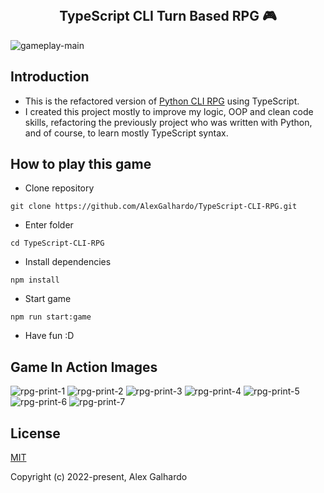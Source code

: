 <br>
<h2 align="center">TypeScript CLI Turn Based RPG 🎮</h2>

![gameplay-main](https://user-images.githubusercontent.com/19540357/166071131-9a046912-c159-44d2-9ccd-4e6de01bee16.png)

## Introduction
  - This is the refactored version of [Python CLI RPG](https://github.com/AlexGalhardo/Python-CLI-RPG) using TypeScript.
  - I created this project mostly to improve my logic, OOP and clean code skills, refactoring the previously project who was written with Python, and of course, to learn mostly TypeScript syntax.

## How to play this game
- Clone repository
```
git clone https://github.com/AlexGalhardo/TypeScript-CLI-RPG.git
```
- Enter folder
```
cd TypeScript-CLI-RPG
```
- Install dependencies
```
npm install
```
- Start game
```
npm run start:game
```
- Have fun :D

## Game In Action Images 
![rpg-print-1](https://user-images.githubusercontent.com/19540357/166070541-186ea5f3-ebc0-4a70-aed5-91a8b1a1539f.png)
![rpg-print-2](https://user-images.githubusercontent.com/19540357/166070546-36dac2ca-ab43-4dc8-8822-887d4391b4e8.png)
![rpg-print-3](https://user-images.githubusercontent.com/19540357/166070551-e805edc7-0516-4c9b-a0df-bb9f2040149b.png)
![rpg-print-4](https://user-images.githubusercontent.com/19540357/166070560-1a944b34-e96d-4265-8198-4678e6de45f2.png)
![rpg-print-5](https://user-images.githubusercontent.com/19540357/166070567-ba387bd0-7711-4194-b36c-cc62dcf96ce7.png)
![rpg-print-6](https://user-images.githubusercontent.com/19540357/166070573-14a37c8d-b3a3-4b10-b9c7-9cc49861bdd6.png)
![rpg-print-7](https://user-images.githubusercontent.com/19540357/166070577-fd3adce2-8447-4630-8057-40abe9023a1a.png)

## License

[MIT](http://opensource.org/licenses/MIT)

Copyright (c) 2022-present, Alex Galhardo
